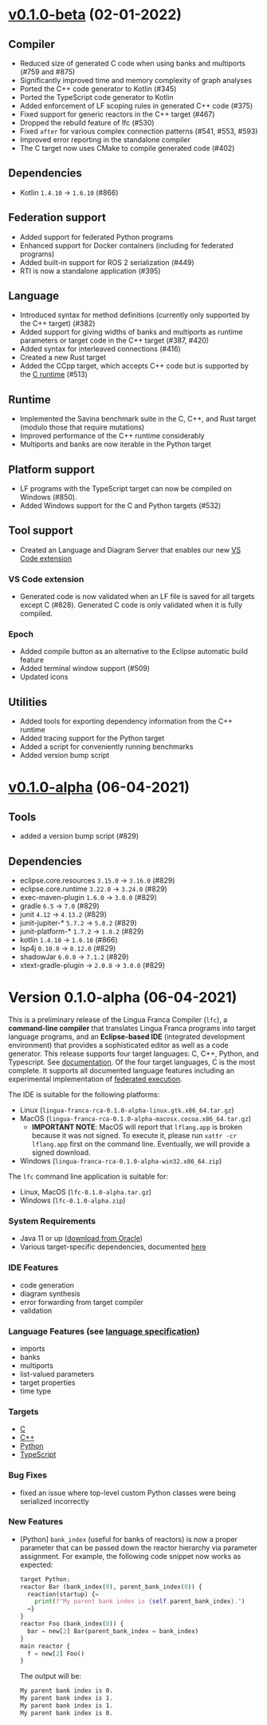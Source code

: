 # [v0.1.0-beta](https://github.com/lf-lang/lingua-franca/releases/tag/v0.1.0-beta) (02-01-2022)

## Compiler
 - Reduced size of generated C code when using banks and multiports (#759 and #875)
- Significantly improved time and memory complexity of graph analyses
- Ported the C++ code generator to Kotlin (#345)
- Ported the TypeScript code generator to Kotlin
- Added enforcement of LF scoping rules in generated C++ code (#375)
- Fixed support for generic reactors in the C++ target (#467)
- Dropped the rebuild feature of lfc (#530)
- Fixed `after` for various complex connection patterns (#541, #553, #593)
- Improved error reporting in the standalone compiler
- The C target now uses CMake to compile generated code (#402)

## Dependencies
- Kotlin `1.4.10` -> `1.6.10` (#866)

## Federation support
- Added support for federated Python programs
- Enhanced support for Docker containers (including for federated programs)
- Added built-in support for ROS 2 serialization (#449)
- RTI is now a standalone application (#395)


## Language
 - Introduced syntax for method definitions (currently only supported by the C++ target) (#382)
- Added support for giving widths of banks and multiports as runtime parameters or target code in the C++ target (#387, #420)
- Added syntax for interleaved connections (#416)
- Created a new Rust target
- Added the CCpp target, which accepts C++ code but is supported by the [C runtime](https://github.com/lf-lang/reactor-c) (#513)

## Runtime
- Implemented the Savina benchmark suite in the C, C++, and Rust target (modulo those that require mutations)
- Improved performance of the C++ runtime considerably
- Multiports and banks are now iterable in the Python target

## Platform support
- LF programs with the TypeScript target can now be compiled on Windows (#850).
- Added Windows support for the C and Python targets (#532)

## Tool support
- Created an Language and Diagram Server that enables our new [VS Code extension](https://github.com/lf-lang/vscode-lingua-franca)
### VS Code extension
- Generated code is now validated when an LF file is saved for all targets except C (#828). Generated C code is only validated when it is fully compiled.
### Epoch
- Added compile button as an alternative to the Eclipse automatic build feature
- Added terminal window support (#509)
- Updated icons

## Utilities
- Added tools for exporting dependency information from the C++ runtime
- Added tracing support for the Python target
- Added a script for conveniently running benchmarks
- Added version bump script

# [v0.1.0-alpha](https://github.com/lf-lang/lingua-franca/releases/tag/v0.1.0-alpha) (06-04-2021)
## Tools
 - added a version bump script (#829)

## Dependencies
 - eclipse.core.resources `3.15.0` -> `3.16.0` (#829)
 - eclipse.core.runtime `3.22.0` -> `3.24.0` (#829)
 - exec-maven-plugin `1.6.0` -> `3.0.0` (#829)
 - gradle `6.5` -> `7.0` (#829)
 - junit `4.12` -> `4.13.2` (#829)
 - junit-jupiter-* `5.7.2` -> `5.8.2` (#829)
 - junit-platform-* `1.7.2` -> `1.8.2` (#829)
 - kotlin `1.4.10` -> `1.6.10` (#866)
 - lsp4j `0.10.0` -> `0.12.0` (#829)
 - shadowJar `6.0.0` -> `7.1.2` (#829)
 - xtext-gradle-plugin -> `2.0.8` -> `3.0.0` (#829)
 
# Version 0.1.0-alpha (06-04-2021)
This is a preliminary release of the Lingua Franca Compiler (`lfc`), a **command-line compiler** that translates Lingua Franca programs into target language programs, and an **Eclipse-based IDE** (integrated development environment) that provides a sophisticated editor as well as a code generator. This release supports four target languages: C, C++, Python, and Typescript. See [documentation](https://github.com/icyphy/lingua-franca/wiki). Of the four target languages, C is the most complete. It supports all documented language features including an experimental implementation of [federated execution](https://github.com/icyphy/lingua-franca/wiki/Distributed-Execution).

The IDE is suitable for the following platforms:
- Linux (`lingua-franca-rca-0.1.0-alpha-linux.gtk.x86_64.tar.gz`)
- MacOS (`lingua-franca-rca-0.1.0-alpha-macosx.cocoa.x86_64.tar.gz`)
  - **IMPORTANT NOTE**: MacOS will report that `lflang.app` is broken because it was not signed. To execute it, please run `xattr -cr lflang.app` first on the command line. Eventually, we will provide a signed download.
- Windows (`lingua-franca-rca-0.1.0-alpha-win32.x86_64.zip`)

The `lfc` command line application is suitable for:
- Linux, MacOS (`lfc-0.1.0-alpha.tar.gz`)
- Windows (`lfc-0.1.0-alpha.zip`)

### System Requirements
- Java 11 or up ([download from Oracle](https://www.oracle.com/java/technologies/javase-jdk11-downloads.html))
- Various target-specific dependencies, documented [here](https://github.com/icyphy/lingua-franca/blob/7473ae1549c2b2aeed8f5469675f328d3984cb2c/REQUIREMENTS.md)
 
### IDE Features
- code generation
- diagram synthesis
- error forwarding from target compiler
- validation

### Language Features (see [language specification](https://github.com/icyphy/lingua-franca/wiki/Language-Specification))
- imports
- banks
- multiports
- list-valued parameters
- target properties
- time type

### Targets
- [C](https://github.com/icyphy/lingua-franca/wiki/Writing-Reactors-in-C)
- [C++](https://github.com/icyphy/lingua-franca/wiki/Writing-Reactors-in-Cpp)
- [Python](https://github.com/icyphy/lingua-franca/wiki/Writing-Reactors-in-Python)
- [TypeScript](https://github.com/icyphy/lingua-franca/wiki/Writing-Reactors-in-TypeScript)

### Bug Fixes
- fixed an issue where top-level custom Python classes were being serialized
  incorrectly

### New Features
- [Python] `bank_index` (useful for banks of reactors) is now a proper parameter
  that can be passed down the reactor hierarchy via parameter assignment. For
  example, the following code snippet now works as expected:
  ```Python
  target Python;
  reactor Bar (bank_index(0), parent_bank_index(0)) {
    reaction(startup) {= 
      print(f"My parent bank index is {self.parent_bank_index}.") 
    =}
  }
  reactor Foo (bank_index(0)) {
    bar = new[2] Bar(parent_bank_index = bank_index)
  }
  main reactor {
    f = new[2] Foo()
  }
  ```
  The output will be:

  ```bash
  My parent bank index is 0.
  My parent bank index is 1.
  My parent bank index is 1.
  My parent bank index is 0.
  ```
